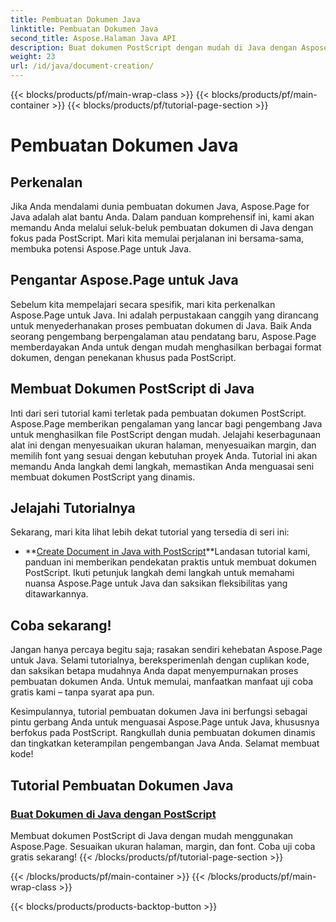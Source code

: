 ```yaml
---
title: Pembuatan Dokumen Java
linktitle: Pembuatan Dokumen Java
second_title: Aspose.Halaman Java API
description: Buat dokumen PostScript dengan mudah di Java dengan Aspose.Page. Sesuaikan ukuran halaman, margin, dan font. Selami tutorial pembuatan dokumen Java.
weight: 23
url: /id/java/document-creation/
---
```


{{< blocks/products/pf/main-wrap-class >}}
{{< blocks/products/pf/main-container >}}
{{< blocks/products/pf/tutorial-page-section >}}

# Pembuatan Dokumen Java

## Perkenalan

Jika Anda mendalami dunia pembuatan dokumen Java, Aspose.Page for Java adalah alat bantu Anda. Dalam panduan komprehensif ini, kami akan memandu Anda melalui seluk-beluk pembuatan dokumen di Java dengan fokus pada PostScript. Mari kita memulai perjalanan ini bersama-sama, membuka potensi Aspose.Page untuk Java.

## Pengantar Aspose.Page untuk Java

Sebelum kita mempelajari secara spesifik, mari kita perkenalkan Aspose.Page untuk Java. Ini adalah perpustakaan canggih yang dirancang untuk menyederhanakan proses pembuatan dokumen di Java. Baik Anda seorang pengembang berpengalaman atau pendatang baru, Aspose.Page memberdayakan Anda untuk dengan mudah menghasilkan berbagai format dokumen, dengan penekanan khusus pada PostScript.

## Membuat Dokumen PostScript di Java

Inti dari seri tutorial kami terletak pada pembuatan dokumen PostScript. Aspose.Page memberikan pengalaman yang lancar bagi pengembang Java untuk menghasilkan file PostScript dengan mudah. Jelajahi keserbagunaan alat ini dengan menyesuaikan ukuran halaman, menyesuaikan margin, dan memilih font yang sesuai dengan kebutuhan proyek Anda. Tutorial ini akan memandu Anda langkah demi langkah, memastikan Anda menguasai seni membuat dokumen PostScript yang dinamis.

## Jelajahi Tutorialnya

Sekarang, mari kita lihat lebih dekat tutorial yang tersedia di seri ini:

- **[Create Document in Java with PostScript](./postscript/)**Landasan tutorial kami, panduan ini memberikan pendekatan praktis untuk membuat dokumen PostScript. Ikuti petunjuk langkah demi langkah untuk memahami nuansa Aspose.Page untuk Java dan saksikan fleksibilitas yang ditawarkannya.

## Coba sekarang!

Jangan hanya percaya begitu saja; rasakan sendiri kehebatan Aspose.Page untuk Java. Selami tutorialnya, bereksperimenlah dengan cuplikan kode, dan saksikan betapa mudahnya Anda dapat menyempurnakan proses pembuatan dokumen Anda. Untuk memulai, manfaatkan manfaat uji coba gratis kami – tanpa syarat apa pun.

Kesimpulannya, tutorial pembuatan dokumen Java ini berfungsi sebagai pintu gerbang Anda untuk menguasai Aspose.Page untuk Java, khususnya berfokus pada PostScript. Rangkullah dunia pembuatan dokumen dinamis dan tingkatkan keterampilan pengembangan Java Anda. Selamat membuat kode!
## Tutorial Pembuatan Dokumen Java
### [Buat Dokumen di Java dengan PostScript](./postscript/)
Membuat dokumen PostScript di Java dengan mudah menggunakan Aspose.Page. Sesuaikan ukuran halaman, margin, dan font. Coba uji coba gratis sekarang!
{{< /blocks/products/pf/tutorial-page-section >}}

{{< /blocks/products/pf/main-container >}}
{{< /blocks/products/pf/main-wrap-class >}}

{{< blocks/products/products-backtop-button >}}
